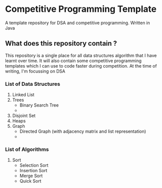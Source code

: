 # Competitive Programming Template

A template repository for DSA and competitive programming. Written in Java <br/>

## What does this repository contain ?
This repository is a single place for all data structures algorithm that I have learnt over time. It will also contain some competitive programming templates which I can use to code faster during competition. At the time of writing, I'm focussing on DSA

### List of Data Structures
1. Linked List
2. Trees 
   -  Binary Search Tree
   -  
3. Disjoint Set
4. Heaps
5. Graph
   - Directed Graph (with adjacency matrix and list representation) 
   - 

### List of Algorithms
1. Sort
   - Selection Sort
   - Insertion Sort
   - Merge Sort
   - Quick Sort